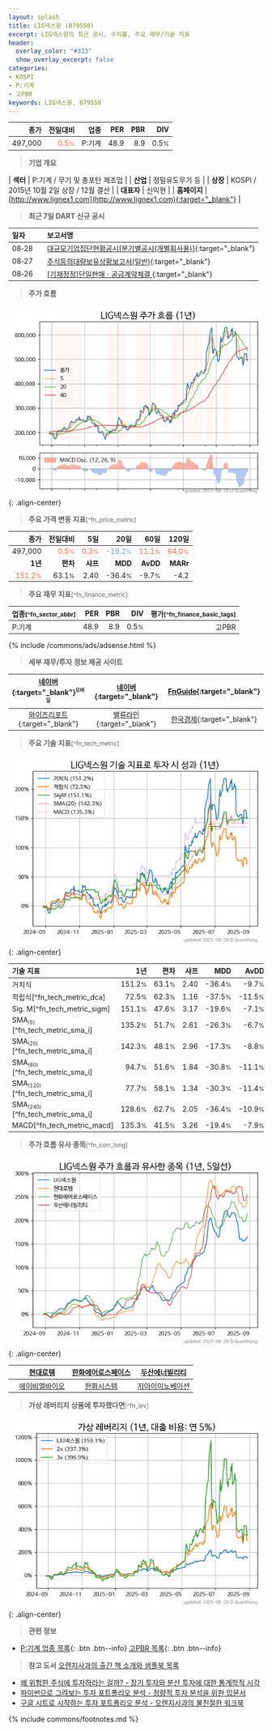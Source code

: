 ```yaml
---
layout: splash
title: LIG넥스원 (079550)
excerpt: LIG넥스원의 최근 공시, 수익률, 주요 재무/기술 지표
header:
  overlay_color: "#333"
  show_overlay_excerpt: false
categories:
- KOSPI
- P:기계
- 고PBR
keywords: LIG넥스원, 079550
---
```


| **종가** | **전일대비** | **업종** | **PER** | **PBR** | **DIV** |
| -------: | -----------: | -------: | ------: | ------: | ------: |
| 497,000 | <span style="color: tomato">0.5<small>%</small></span> | P:기계 | 48.9 | 8.9 | 0.5<small>%</small> |

<!-- more -->


> **기업 개요**<a id="company"></a>

| <span style="white-space:nowrap;">**섹터**</span> | P:기계 / 무기 및 총포탄 제조업 |
| <span style="white-space:nowrap;">**산업**</span> | 정밀유도무기 등 |
| <span style="white-space:nowrap;">**상장**</span> | KOSPI / 2015년 10월 2일 상장 / 12월 결산 |
| <span style="white-space:nowrap;">**대표자**</span> | 신익현 |
| <span style="white-space:nowrap;">**홈페이지**</span> | [http://www.lignex1.com](http://www.lignex1.com){:target="_blank"} |


> **최근 7일 DART 신규 공시**<a id="dart"></a>

| **일자** |      | **보고서명** |
| :------- | :--- | :----------- |
| 08&#x2011;28 | | [대규모기업집단현황공시[분기별공시(개별회사용)]](https://dart.fss.or.kr/dsaf001/main.do?rcpNo=20250828000320){:target="_blank"} |
| 08&#x2011;27 | | [주식등의대량보유상황보고서(일반)](https://dart.fss.or.kr/dsaf001/main.do?rcpNo=20250827000218){:target="_blank"} |
| 08&#x2011;26 | | [[기재정정]단일판매ㆍ공급계약체결              ](https://dart.fss.or.kr/dsaf001/main.do?rcpNo=20250826800230){:target="_blank"} |


> **주가 흐름**<a id="price"></a>

![079550](/stock/images/079550.png){: .align-center}


> **주요 가격 변동 지표**<small>[^fn_price_metric]</small>

| **종가** | **전일대비** | **5일** | **20일** | **60일** | **120일** |
| -------: | -----------: | ------: | -------: | -------: | --------: |
| 497,000 | <span style="color: tomato">0.5<small>%</small></span> | <span style="color: tomato">0.3<small>%</small></span> | <span style="color: cornflowerblue">-19.2<small>%</small></span> | <span style="color: tomato">11.1<small>%</small></span> | <span style="color: tomato">64.0<small>%</small></span> |
| **1년** | **편차** | **샤프** | **MDD** | **AvDD** | **MARr** |
| <span style="color: tomato">151.2<small>%</small></span> | 63.1<small>%</small> | 2.40 | -36.4<small>%</small> | -9.7<small>%</small> | -4.2 |


> **주요 재무 지표**<small>[^fn_finance_metric]</small>

| **업종**<small>[^fn_sector_abbr]</small> | **PER** | **PBR** | **DIV** | **평가**<small>[^fn_finance_basic_tags]</small> |
| :--------------------------------------- | ------: | ------: | ------: | ----------------------------------------------: |
| P:기계 | 48.9 | 8.9 | 0.5<small>%</small> | 고PBR |



{% include /commons/ads/adsense.html %}

> **세부 재무/투자 정보 제공 사이트**

| [네이버](https://m.stock.naver.com/domestic/stock/079550/finance/summary){:target="_blank"}<sup><small>모바일</small></sup> | [네이버](https://finance.naver.com/item/coinfo.naver?code=079550){:target="_blank"} | [FnGuide](https://comp.fnguide.com/SVO2/ASP/SVD_Invest.asp?gicode=A079550&MenuYn=Y){:target="_blank"} |
| :---: | :---: | :---: |
| [와이즈리포트](https://comp.wisereport.co.kr/company/c1040001.aspx?cmp_cd=079550){:target="_blank"} | [밸류라인](https://www.valueline.co.kr/finance/summary/079550){:target="_blank"} | [한국경제](https://markets.hankyung.com/stock/079550/financial-summary){:target="_blank"} |


> **주요 기술 지표**<small>[^fn_tech_metric]</small>


![079550](/stock/images/079550_tech.png){: .align-center}

| **기술 지표** | **1년** | **편차** | **샤프** | **MDD** | **AvDD** |
| :------------ | ------: | -----------: | -------: | ------: | -------: |
| 거치식 | 151.2<small>%</small> | 63.1<small>%</small> | 2.40 | -36.4<small>%</small> | -9.7<small>%</small> |
| 적립식[^fn_tech_metric_dca] | 72.5<small>%</small> | 62.3<small>%</small> | 1.16 | -37.5<small>%</small> | -11.5<small>%</small> |
| Sig. M[^fn_tech_metric_sigm] | 151.1<small>%</small> | 47.6<small>%</small> | 3.17 | -19.6<small>%</small> | -7.1<small>%</small> |
| SMA<small><sub>(5)</sub></small>[^fn_tech_metric_sma_i] | 135.2<small>%</small> | 51.7<small>%</small> | 2.61 | -26.3<small>%</small> | -6.7<small>%</small> |
| SMA<small><sub>(20)</sub></small>[^fn_tech_metric_sma_i] | 142.3<small>%</small> | 48.1<small>%</small> | 2.96 | -17.3<small>%</small> | -8.8<small>%</small> |
| SMA<small><sub>(60)</sub></small>[^fn_tech_metric_sma_i] | 94.7<small>%</small> | 51.6<small>%</small> | 1.84 | -30.8<small>%</small> | -11.1<small>%</small> |
| SMA<small><sub>(120)</sub></small>[^fn_tech_metric_sma_i] | 77.7<small>%</small> | 58.1<small>%</small> | 1.34 | -30.3<small>%</small> | -11.4<small>%</small> |
| SMA<small><sub>(240)</sub></small>[^fn_tech_metric_sma_i] | 128.6<small>%</small> | 62.7<small>%</small> | 2.05 | -36.4<small>%</small> | -10.9<small>%</small> |
| MACD[^fn_tech_metric_macd] | 135.3<small>%</small> | 41.5<small>%</small> | 3.26 | -19.4<small>%</small> | -7.9<small>%</small> |


> **주가 흐름 유사 종목**<a id="corr"></a><small>[^fn_corr_long]</small>

![079550](/stock/images/079550_corr.png){: .align-center}

|       | [현대로템](/064350/) | [한화에어로스페이스](/012450/) | [두산에너빌리티](/034020/) |
| :---: | :------------------------------------: | :------------------------------------: | :------------------------------------: |
|       | [에이비엘바이오](/298380/) | [한화시스템](/272210/) | [지아이이노베이션](/358570/) |


> **가상 레버리지 상품에 투자했다면**<a id="2x"></a><small>[^fn_lev]</small>

![079550](/stock/images/079550_2x.png){: .align-center}


> **관련 정보**

- [P:기계 업종 목록](/stats/sector/kospi_업종_기계_종목/){: .btn .btn--info} [고PBR 목록](/fn/fn_high_pbr/){: .btn .btn--info}

> **참고 도서** [오렌지사과의 출간 책 소개와 샘플북 목록](https://kongdori.tistory.com/691)

- [왜 위험한 주식에 투자하라는 걸까? - 장기 투자와 분산 투자에 대한 통계학적 시각](https://kongdori.tistory.com/421)
- [파이썬으로 그려보는 투자 포트폴리오 분석  - 정량적 투자 분석을 위한 입문서](https://kongdori.tistory.com/643)
- [구글 시트로 시작하는 투자 포트폴리오 분석 - 오렌지사과의 불친절한 워크북](https://kongdori.tistory.com/449)


{% include commons/footnotes.md %}